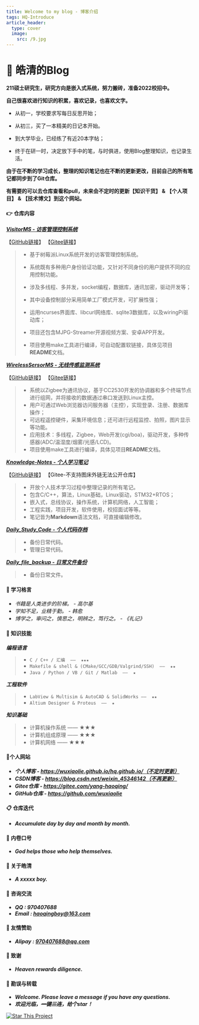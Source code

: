 ```yaml
---
title: Welcome to my blog - 博客介绍
tags: HQ-Introduce
article_header:
  type: cover
  image:
    src: /9.jpg
---
```




# 📔 皓清的Blog

**211硕士研究生，研究方向是嵌入式系统，努力搬砖，准备2022校招中。**



**自己很喜欢进行知识的积累，喜欢记录，也喜欢文字。**

- 从初一，学校要求写每日反思开始；

- 从初三，买了一本精美的日记本开始。

- 到大学毕业，已经练了有近20本字帖；

- 终于在研一时，决定放下手中的笔，与时俱进，使用Blog整理知识，也记录生活。

**由于在不断的学习成长，整理的知识笔记也在不断的更新更改，目前自己的所有笔记都同步到了Git仓库。**

**有需要的可以去仓库查看和pull，未来会不定时的更新【知识干货】 & 【个人项目】 & 【技术博文】到这个网站。**

 

#### 👉 **仓库内容**

***[VisitorMS - 访客管理控制系统](https://gitee.com/yang-haoqing/visitor-ms)***

【[GitHub链接](https://github.com/wuxiaolie/VisitorMS)】  【[Gitee链接](https://gitee.com/yang-haoqing/visitor-ms)】

> - 基于树莓派Linux系统开发的访客管理控制系统。
> - 系统既有多种用户身份验证功能，又针对不同身份的用户提供不同的应用控制功能。
> - 涉及多线程、多并发，socket编程，数据库，通讯加密，驱动开发等；
> - 其中设备控制部分采用简单工厂模式开发，可扩展性强；
> - 运用ncurses界面库、libcurl网络库、sqlite3数据库，以及wiringPi驱动库；
> - 项目还包含MJPG-Streamer开源视频方案、安卓APP开发。
>
> - 项目使用make工具进行编译，可自动配置软链接，具体见项目**README**文档。

***[WirelessSersorMS - 无线传感监测系统](https://gitee.com/yang-haoqing/wireless-sersor-ms)***

【[GitHub链接](https://github.com/wuxiaolie/WirelessSersorMS)】  【[Gitee链接](https://gitee.com/yang-haoqing/wireless-sersor-ms)】

> - 系统以Zigbee为通讯协议，基于CC2530开发的协调器和多个终端节点进行组网，并将接收的数据通过串口发送到Linux主控。
> - 用户可通过Web浏览器访问服务器（主控），实现登录、注册、数据库操作；
> - 可远程遥控硬件，采集环境信息；还可进行远程监控、拍照，图片显示等功能。
> - 应用技术：多线程，Zigbee，Web开发(cgi/boa)，驱动开发，多种传感器(ADC/温湿度/烟雾/光感/LCD)。  
> - 项目使用make工具进行编译，具体见项目**README**文档。

***[Knowledge-Notes - 个人学习笔记](https://github.com/wuxiaolie/Knowledge-Notes)***

【[GitHub链接](https://github.com/wuxiaolie/Knowledge-Notes)】  【Gitee-不支持图床外链无法公开仓库】

> - 开放个人技术学习过程中整理记录的所有笔记。
> - 包含C/C++，算法，Linux基础，Linux驱动，STM32+RTOS；
> - 嵌入式，总线协议，操作系统，计算机网络，人工智能；
> - 工程实践，项目开发，软件使用，校招面试等等。
> - 笔记皆为**Markdown**语法文档，可直接编辑修改。

***[Daily_Study_Code - 个人代码存档](https://gitee.com/yang-haoqing/daily_-study_-code)***

> - 备份日常代码。
> - 管理日常代码。

***[Daily_file_backup - 日常文件备份](https://gitee.com/yang-haoqing/daily_file_backup)***

> - 备份日常文件。



#### :book: **学习格言**

- *书籍是人类进步的阶梯。  -  高尔基*
- *学知不足，业精于勤。 - 韩愈*
- *博学之，审问之，慎思之，明辨之，笃行之。 - 《礼记》*



#### **🚀 知识技能**

***编程语言***

> - `C / C++ / 汇编  ——  ★★★`
> - `Makefile & shell & (CMake/GCC/GDB/Valgrind/SSH)  ——  ★★`
> - `Java / Python / VB / Git / Matlab  ——  ★`

***工程软件***

> - `LabView & Multisim & AutoCAD & SolidWorks ——  ★★`
> - `Altium Designer & Proteus  ——  ★`

***知识基础***

> - 计算机操作系统  ——  ★★★
> - 计算机组成原理  ——  ★★★
> - 计算机网络  ——  ★★★



#### **📝个人网站**

- ***个人博客 - https://wuxiaolie.github.io/hq.github.io/（不定时更新）***
- ***CSDN博客 - https://blog.csdn.net/weixin_45346142（不再更新）***
- ***Gitee仓库 - https://gitee.com/yang-haoqing/***
- ***GitHub仓库 - https://github.com/wuxiaolie***



#### **📋 仓库迭代**

- ***Accumulate day by day and month by month.***



#### **🔨 内卷口号**

- ***God helps those who help themselves.***



#### **🐼 关于皓清**

- ***A xxxxx boy.***



#### 🍖 **咨询交流**

- ***QQ : 970407688***
- ***Email : haoqingboy@163.com***



#### **🎅 友情赞助**

- ***Alipay : 970407688@qq.com***



#### **🥉 致谢**

- ***Heaven rewards diligence.***



#### **:orange_book: 勘误与转载**

- ***Welcome. Please leave a message if you have any questions.***
- ***欢迎光临，~~一键三连~~，给个star！***

[![Star This Project](https://img.shields.io/github/stars/kitian616/jekyll-TeXt-theme.svg?label=Stars&style=social)](https://github.com/kitian616/jekyll-TeXt-theme/)

